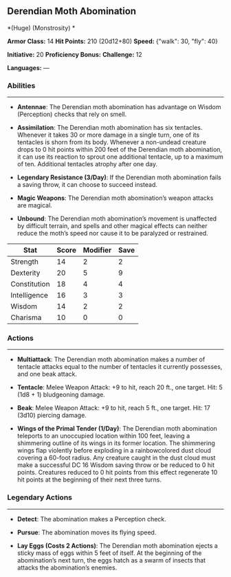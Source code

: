 ## Derendian Moth Abomination
*(Huge) (Monstrosity) *

**Armor Class:** 14
**Hit Points:** 210 (20d12+80)
**Speed:** {"walk": 30, "fly": 40}

**Initiative:** 20
**Proficiency Bonus:**
**Challenge:** 12

**Languages:** —

### Abilities
 --- 
- **Antennae**: The Derendian moth abomination has advantage on Wisdom (Perception) checks that rely on smell.

- **Assimilation**: The Derendian moth abomination has six tentacles. Whenever it takes 30 or more damage in a single turn, one of its tentacles is shorn from its body. Whenever a non-undead creature drops to 0 hit points within 200 feet of the Derendian moth abomination, it can use its reaction to sprout one additional tentacle, up to a maximum of ten. Additional tentacles atrophy after one day.

- **Legendary Resistance (3/Day)**: If the Derendian moth abomination fails a saving throw, it can choose to succeed instead.

- **Magic Weapons**: The Derendian moth abomination’s weapon attacks are magical.

- **Unbound**: The Derendian moth abomination’s movement is unaffected by difficult terrain, and spells and other magical effects can neither reduce the moth’s speed nor cause it to be paralyzed or restrained.



| Stat | Score | Modifier | Save |
| ---- | ---- | ---- | ---- |
| Strength | 14 | 2 | 2 |
| Dexterity | 20 | 5 | 9 |
| Constitution | 18 | 4 | 4 |
| Intelligence | 16 | 3 | 3 |
| Wisdom | 14 | 2 | 2 |
| Charisma | 10 | 0 | 0 |

### Actions
 --- 
- **Multiattack**: The Derendian moth abomination makes a number of tentacle attacks equal to the number of tentacles it currently possesses, and one beak attack.

- **Tentacle**: Melee Weapon Attack: +9 to hit, reach 20 ft., one target. Hit: 5 (1d8 + 1) bludgeoning damage.

- **Beak**: Melee Weapon Attack: +9 to hit, reach 5 ft., one target. Hit: 17 (3d10) piercing damage.

- **Wings of the Primal Tender (1/Day)**: The Derendian moth abomination teleports to an unoccupied location within 100 feet, leaving a shimmering outline of its wings in its former location. The shimmering wings flap violently before exploding in a rainbowcolored dust cloud covering a 60-foot radius. Any creature caught in the dust cloud must make a successful DC 16 Wisdom saving throw or be reduced to 0 hit points. Creatures reduced to 0 hit points from this effect regenerate 10 hit points at the beginning of their next three turns.

### Legendary Actions
 --- 
- **Detect**: The abomination makes a Perception check.

- **Pursue**: The abomination moves its flying speed.

- **Lay Eggs (Costs 2 Actions)**: The Derendian moth abomination ejects a sticky mass of eggs within 5 feet of itself. At the beginning of the abomination’s next turn, the eggs hatch as a swarm of insects that attacks the abomination’s enemies.

